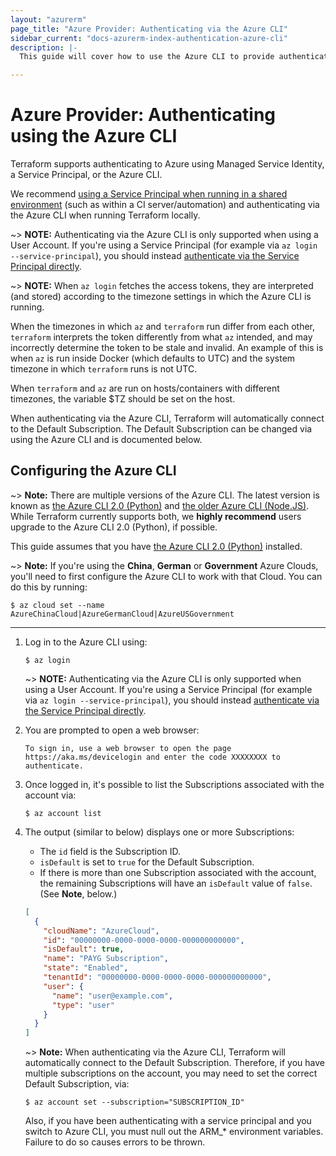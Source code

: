 ```yaml
---
layout: "azurerm"
page_title: "Azure Provider: Authenticating via the Azure CLI"
sidebar_current: "docs-azurerm-index-authentication-azure-cli"
description: |-
  This guide will cover how to use the Azure CLI to provide authentication for the Azure Provider.

---
```


# Azure Provider: Authenticating using the Azure CLI

Terraform supports authenticating to Azure using Managed Service Identity, a Service Principal, or the Azure CLI.

We recommend [using a Service Principal when running in a shared environment](authenticating_via_service_principal.html) (such as within a CI server/automation) and authenticating via the Azure CLI when running Terraform locally.

~> **NOTE:** Authenticating via the Azure CLI is only supported when using a User Account. If you're using a Service Principal (for example via `az login --service-principal`), you should instead [authenticate via the Service Principal directly](authenticating_via_service_principal.html).

~> **NOTE:** When `az login` fetches the access tokens, they are interpreted (and stored) according to the timezone settings in which the Azure CLI is running.
  
When the timezones in which `az` and `terraform` run differ from each other, `terraform` interprets the token differently from what `az` intended, and may incorrectly determine the token to be stale and invalid. An example of this is when `az` is run inside Docker (which defaults to UTC) and the system timezone in which `terraform` runs is not UTC.
  
When `terraform` and `az` are run on hosts/containers with different timezones, the variable $TZ should be set on the host.   

When authenticating via the Azure CLI, Terraform will automatically connect to the Default Subscription. The Default Subscription can be changed via using the Azure CLI and is documented below.

## Configuring the Azure CLI

~> **Note:** There are multiple versions of the Azure CLI. The latest version is known as [the Azure CLI 2.0 (Python)](https://github.com/Azure/azure-cli) and [the older Azure CLI (Node.JS)](https://github.com/Azure/azure-xplat-cli). While Terraform currently supports both, we **highly recommend** users upgrade to the Azure CLI 2.0 (Python), if possible.

This guide assumes that you have [the Azure CLI 2.0 (Python)](https://github.com/Azure/azure-cli) installed.

~> **Note:** If you're using the **China**, **German** or **Government** Azure Clouds, you'll need to first configure the Azure CLI to work with that Cloud. You can do this by running:

```shell
$ az cloud set --name AzureChinaCloud|AzureGermanCloud|AzureUSGovernment
```

---

1. Log in to the Azure CLI using:

    ```shell
    $ az login
    ```

    ~> **NOTE:** Authenticating via the Azure CLI is only supported when using a User Account. If you're using a Service Principal (for example via `az login --service-principal`), you should instead [authenticate via the Service Principal directly](authenticating_via_service_principal.html).

1. You are prompted to open a web browser:

    ```shell
    To sign in, use a web browser to open the page https://aka.ms/devicelogin and enter the code XXXXXXXX to authenticate.
    ```

1. Once logged in, it's possible to list the Subscriptions associated with the account via:

    ```shell
    $ az account list
    ```

1. The output (similar to below) displays one or more Subscriptions:

      - The `id` field is the Subscription ID.    
      - `isDefault` is set to `true` for the Default Subscription.
      - If there is more than one Subscription associated with the account, the remaining Subscriptions will have an `isDefault` value of `false`. (See **Note**, below.) 

    ```json
    [
      {
        "cloudName": "AzureCloud",
        "id": "00000000-0000-0000-0000-000000000000",
        "isDefault": true,
        "name": "PAYG Subscription",
        "state": "Enabled",
        "tenantId": "00000000-0000-0000-0000-000000000000",
        "user": {
          "name": "user@example.com",
          "type": "user"
        }
      }
    ]
    ```

    ~> **Note:** When authenticating via the Azure CLI, Terraform will automatically connect to the Default Subscription. Therefore, if you have multiple subscriptions on the account, you may need to set the correct Default Subscription, via:

    ```shell
    $ az account set --subscription="SUBSCRIPTION_ID"
    ```

    Also, if you have been authenticating with a service principal and you switch to Azure CLI, you must null out the ARM_* environment variables. Failure to do so causes errors to be thrown.
